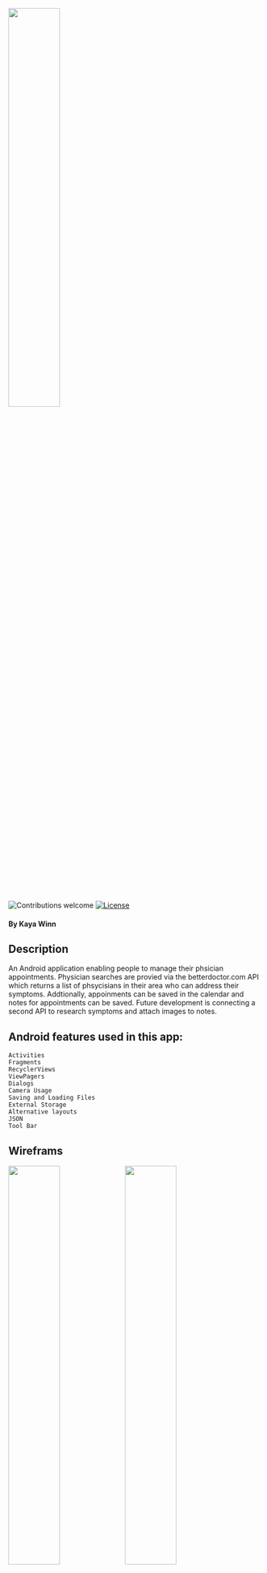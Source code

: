 <img src="https://cloud.githubusercontent.com/assets/5551534/26515028/4f3db1ac-422b-11e7-965a-f15328a50f47.png" width="45%"></img>


 ![Contributions welcome](https://img.shields.io/badge/contributions-welcome-brightgreen.svg)  [![License](https://img.shields.io/badge/license-MIT%20License-brightgreen.svg)](https://opensource.org/licenses/MIT)
#### By Kaya Winn

## Description
An Android application enabling people to manage their phsician appointments. Physician searches are provied via the betterdoctor.com API which returns a list of phsycisians in their area who can address their symptoms. Addtionally, appoinments can be saved in the calendar and notes for appointments can be saved. Future development is connecting a second API to research symptoms and attach images to notes.

## Android features used in this app:

    Activities
    Fragments
    RecyclerViews
    ViewPagers
    Dialogs
    Camera Usage
    Saving and Loading Files
    External Storage
    Alternative layouts
    JSON
    Tool Bar


## Wireframs
<img src="https://cloud.githubusercontent.com/assets/5551534/26514919/5246830c-422a-11e7-8e1e-b5cd9b399b94.png" width="45%"></img> <img src="https://cloud.githubusercontent.com/assets/5551534/26514923/56c418a4-422a-11e7-9e54-56719a1789d8.png" width="45%"></img>

## Screens
<img width="228" alt="login" src="https://user-images.githubusercontent.com/5551534/27156925-1410eb42-5114-11e7-8686-ec43653dab07.PNG"></img>

## Setup, Installation, Requirements
* [Clone repository]
* Get an API key from Better Doctor and update
* Sideload APK
* Run app
* Create user profile
* Enjoy

## Technologies Used
* Android Studio
* Java
* BetterDoctor API
* Firebase

## License
This project is licensed under the MIT License - [license]

Copyright (c) 2017 Kaya Winn

[apikey]: https://developer.betterdoctor.com/
[Clone repository]: https://github.com/winnk/ConnectUs-Android.git
[issue]: https://github.com/winnk/ConnectUs-Android/issues
[license]: https://opensource.org/licenses/MIT
